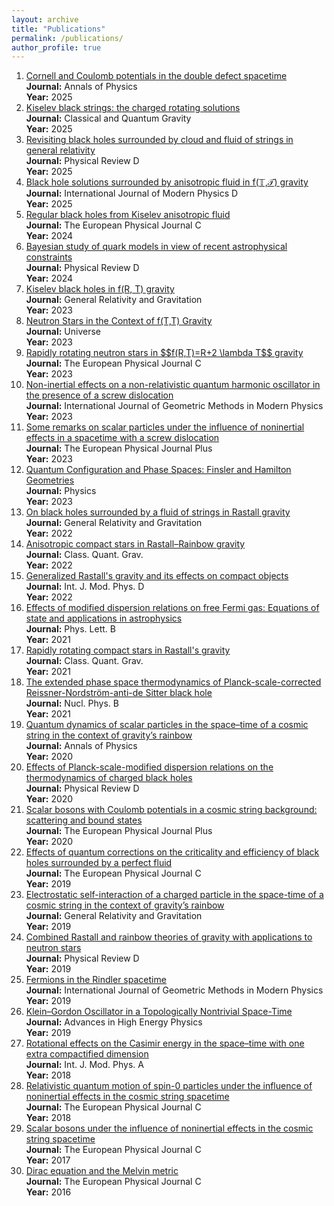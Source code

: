 ```yaml
---
layout: archive
title: "Publications"
permalink: /publications/
author_profile: true
---
```


<ol>
  <li><a href="https://doi.org/10.1016/j.aop.2025.170038" target="_blank">Cornell and Coulomb potentials in the double defect spacetime</a><br>
      <strong>Journal:</strong> Annals of Physics<br>
      <strong>Year:</strong> 2025
  </li>
  <li><a href="https://doi.org/10.1088/1361-6382/add078" target="_blank">Kiselev black strings: the charged rotating solutions</a><br>
      <strong>Journal:</strong> Classical and Quantum Gravity<br>
      <strong>Year:</strong> 2025
  </li>
  <li><a href="https://doi.org/10.1103/PhysRevD.111.064032" target="_blank">Revisiting black holes surrounded by cloud and fluid of strings in general relativity</a><br>
      <strong>Journal:</strong> Physical Review D<br>
      <strong>Year:</strong> 2025
  </li>
  <li><a href="https://doi.org/10.1142/S0218271824500718" target="_blank">Black hole solutions surrounded by anisotropic fluid in f(𝕋,𝒯) gravity</a><br>
      <strong>Journal:</strong> International Journal of Modern Physics D<br>
      <strong>Year:</strong> 2025
  </li>
  <li><a href="https://doi.org/10.1140/epjc/s10052-024-13664-y" target="_blank">Regular black holes from Kiselev anisotropic fluid</a><br>
      <strong>Journal:</strong> The European Physical Journal C<br>
      <strong>Year:</strong> 2024
  </li>
  <li><a href="https://doi.org/10.1103/PhysRevD.109.043054" target="_blank">Bayesian study of quark models in view of recent astrophysical constraints</a><br>
      <strong>Journal:</strong> Physical Review D<br>
      <strong>Year:</strong> 2024
  </li>
  <li><a href="https://doi.org/10.1007/s10714-023-03138-z" target="_blank">Kiselev black holes in f(R, T) gravity</a><br>
      <strong>Journal:</strong> General Relativity and Gravitation<br>
      <strong>Year:</strong> 2023
  </li>
  <li><a href="https://doi.org/10.3390/universe9060260" target="_blank">Neutron Stars in the Context of f(T,T) Gravity</a><br>
      <strong>Journal:</strong> Universe<br>
      <strong>Year:</strong> 2023
  </li>
  <li><a href="https://doi.org/10.1140/epjc/s10052-023-11466-2" target="_blank">Rapidly rotating neutron stars in $$f(R,T)=R+2 \lambda T$$ gravity</a><br>
      <strong>Journal:</strong> The European Physical Journal C<br>
      <strong>Year:</strong> 2023
  </li>
  <li><a href="https://doi.org/10.1142/S0219887823500676" target="_blank">Non-inertial effects on a non-relativistic quantum harmonic oscillator in the presence of a screw dislocation</a><br>
      <strong>Journal:</strong> International Journal of Geometric Methods in Modern Physics<br>
      <strong>Year:</strong> 2023
  </li>
  <li><a href="https://doi.org/10.1140/epjp/s13360-023-03783-y" target="_blank">Some remarks on scalar particles under the influence of noninertial effects in a spacetime with a screw dislocation</a><br>
      <strong>Journal:</strong> The European Physical Journal Plus<br>
      <strong>Year:</strong> 2023
  </li>
  <li><a href="https://doi.org/10.3390/physics5010008" target="_blank">Quantum Configuration and Phase Spaces: Finsler and Hamilton Geometries</a><br>
      <strong>Journal:</strong> Physics<br>
      <strong>Year:</strong> 2023
  </li>
  <li><a href="https://doi.org/10.1007/s10714-022-02993-6" target="_blank">On black holes surrounded by a fluid of strings in Rastall gravity</a><br>
      <strong>Journal:</strong> General Relativity and Gravitation<br>
      <strong>Year:</strong> 2022
  </li>
  <li><a href="https://doi.org/10.1088/1361-6382/ac5a13" target="_blank">Anisotropic compact stars in Rastall–Rainbow gravity</a><br>
      <strong>Journal:</strong> Class. Quant. Grav.<br>
      <strong>Year:</strong> 2022
  </li>
  <li><a href="https://doi.org/10.1142/S0218271822500237" target="_blank">Generalized Rastall's gravity and its effects on compact objects</a><br>
      <strong>Journal:</strong> Int. J. Mod. Phys. D<br>
      <strong>Year:</strong> 2022
  </li>
  <li><a href="https://doi.org/10.1016/j.physletb.2021.136684" target="_blank">Effects of modified dispersion relations on free Fermi gas: Equations of state and applications in astrophysics</a><br>
      <strong>Journal:</strong> Phys. Lett. B<br>
      <strong>Year:</strong> 2021
  </li>
  <li><a href="https://doi.org/10.1088/1361-6382/ac129d" target="_blank">Rapidly rotating compact stars in Rastall's gravity</a><br>
      <strong>Journal:</strong> Class. Quant. Grav.<br>
      <strong>Year:</strong> 2021
  </li>
  <li><a href="https://doi.org/10.1016/j.nuclphysb.2021.115568" target="_blank">The extended phase space thermodynamics of Planck-scale-corrected Reissner-Nordström-anti-de Sitter black hole</a><br>
      <strong>Journal:</strong> Nucl. Phys. B<br>
      <strong>Year:</strong> 2021
  </li>
  <li><a href="https://doi.org/10.1016/j.aop.2020.168276" target="_blank">Quantum dynamics of scalar particles in the space–time of a cosmic string in the context of gravity’s rainbow</a><br>
      <strong>Journal:</strong> Annals of Physics<br>
      <strong>Year:</strong> 2020
  </li>
  <li><a href="https://doi.org/10.1103/physrevd.101.084004" target="_blank">Effects of Planck-scale-modified dispersion relations on the thermodynamics of charged black holes</a><br>
      <strong>Journal:</strong> Physical Review D<br>
      <strong>Year:</strong> 2020
  </li>
  <li><a href="https://doi.org/10.1140/epjp/s13360-019-00062-7" target="_blank">Scalar bosons with Coulomb potentials in a cosmic string background: scattering and bound states</a><br>
      <strong>Journal:</strong> The European Physical Journal Plus<br>
      <strong>Year:</strong> 2020
  </li>
  <li><a href="https://doi.org/10.1140/epjc/s10052-019-7482-0" target="_blank">Effects of quantum corrections on the criticality and efficiency of black holes surrounded by a perfect fluid</a><br>
      <strong>Journal:</strong> The European Physical Journal C<br>
      <strong>Year:</strong> 2019
  </li>
  <li><a href="https://doi.org/10.1007/s10714-019-2633-z" target="_blank">Electrostatic self-interaction of a charged particle in the space-time of a cosmic string in the context of gravity’s rainbow</a><br>
      <strong>Journal:</strong> General Relativity and Gravitation<br>
      <strong>Year:</strong> 2019
  </li>
  <li><a href="https://doi.org/10.1103/physrevd.100.024043" target="_blank">Combined Rastall and rainbow theories of gravity with applications to neutron stars</a><br>
      <strong>Journal:</strong> Physical Review D<br>
      <strong>Year:</strong> 2019
  </li>
  <li><a href="https://doi.org/10.1142/s0219887819501408" target="_blank">Fermions in the Rindler spacetime</a><br>
      <strong>Journal:</strong> International Journal of Geometric Methods in Modern Physics<br>
      <strong>Year:</strong> 2019
  </li>
  <li><a href="https://doi.org/10.1155/2019/2729352" target="_blank">Klein–Gordon Oscillator in a Topologically Nontrivial Space-Time</a><br>
      <strong>Journal:</strong> Advances in High Energy Physics<br>
      <strong>Year:</strong> 2019
  </li>
  <li><a href="#" target="_blank">Rotational effects on the Casimir energy in the space–time with one extra compactified dimension</a><br>
      <strong>Journal:</strong> Int. J. Mod. Phys. A<br>
      <strong>Year:</strong> 2018
  </li>
  <li><a href="https://doi.org/10.1140/epjc/s10052-017-5476-3" target="_blank">Relativistic quantum motion of spin-0 particles under the influence of noninertial effects in the cosmic string spacetime</a><br>
      <strong>Journal:</strong> The European Physical Journal C<br>
      <strong>Year:</strong> 2018
  </li>
  <li><a href="https://doi.org/10.1140/epjc/s10052-017-4732-x" target="_blank">Scalar bosons under the influence of noninertial effects in the cosmic
	string spacetime</a><br>
      <strong>Journal:</strong> The European Physical Journal C<br>
      <strong>Year:</strong> 2017
  </li>
  <li><a href="https://doi.org/10.1140/epjc/s10052-016-4409-x" target="_blank">Dirac equation and the Melvin metric</a><br>
      <strong>Journal:</strong> The European Physical Journal C<br>
      <strong>Year:</strong> 2016
  </li>
</ol>
